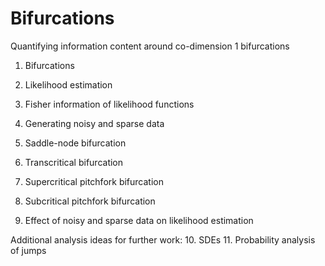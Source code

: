 # Bifurcations
Quantifying information content around co-dimension 1 bifurcations

1. Bifurcations
2. Likelihood estimation
3. Fisher information of likelihood functions
4. Generating noisy and sparse data

5. Saddle-node bifurcation
6. Transcritical bifurcation
7. Supercritical pitchfork bifurcation
8. Subcritical pitchfork bifurcation
9. Effect of noisy and sparse data on likelihood estimation

Additional analysis ideas for further work:
10. SDEs
11. Probability analysis of jumps
